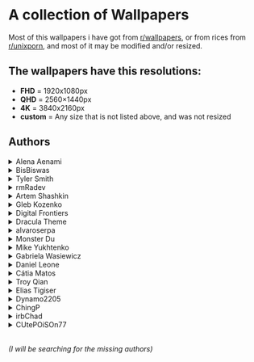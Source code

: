 # A collection of Wallpapers

Most of this wallpapers i have got from [r/wallpapers](https://www.reddit.com/r/wallpapers/), or from rices from [r/unixporn](https://www.reddit.com/r/unixporn/), and most of it may be modified and/or resized.

## The wallpapers have this resolutions:
- **FHD** = 1920x1080px
- **QHD** = 2560×1440px
- **4K** = 3840x2160px
- **custom** = Any size that is not listed above, and was not resized

## **Authors**

<details>
<summary>Alena Aenami</summary>

- [ArtStation](https://www.artstation.com/aenamiart)
- [Links](https://linktr.ee/aenami)

    <details>
    <summary>Wallpapers</summary>

    <a href="https://www.artstation.com/artwork/259YY">
      <img src="./colourful-traffic-lights-(FHD).jpg" title="7 p.m." width="600"/>
    </a>

    <a href="https://www.artstation.com/artwork/4bX4eY">
      <img src="./endless-(FHD).jpg" title="Endless" width=600/>
    </a>

    <a href="https://www.artstation.com/artwork/9eKmBN">
      <img src="./eternity-(FHD).jpg" title="Eternity" width=600/>
    </a>

    <a href="https://www.artstation.com/artwork/w8yDNV">
      <img src="./horizon-(FHD).jpg" title="Horizon" width=600/>
    </a>

    <a href="https://www.artstation.com/artwork/xNebE">
      <img src="./lighthouse-(FHD).jpg" title="Guiding Light" width=600/>
    </a>

    <a href="https://www.artstation.com/artwork/J91ZxD">
      <img src="./lost-(FHD).jpg" title="Lost In Between" width=600/>
    </a>

    <a href="https://www.artstation.com/artwork/LyG3K">
      <img src="./eclipse-(FHD).jpg" title="Eclipse" width=600/>
    </a>

    <a href="https://www.deviantart.com/aenami/art/Northern-Lights-685148797">
      <img src="./northern-lights-(FHD).jpg" title="Northern Lights" width=600/>
    </a>

    </details>
</details>


<details>
<summary>BisBiswas</summary>

- [ArtStation](https://imbis.artstation.com/)
- [DeviantArt](https://www.deviantart.com/bisbiswas)
- [Instagram](https://www.instagram.com/hereisbis/)

    <details>
    <summary>Wallpapers</summary>
    
    <a href="https://www.artstation.com/artwork/Le5rER">
      <img src="./here-comes-mr-pumpkin-(FHD).jpg" title="Here Comes Mr. Pumpkin" width=600/>
    </a>

    <a href="https://www.artstation.com/artwork/AqPGYq">
      <img src="./dreamy-night-(FHD).jpg" title="Dreamy Night" width=600/>
    </a>

    <a href="https://www.deviantart.com/bisbiswas/art/Together-Alone-882985197">
      <img src="./together-alone-(FHD).jpg" title="Together Alone" width=600/>
    </a>

    <a href="https://www.deviantart.com/bisbiswas/art/Wayward-Clouds-893359947">
      <img src="./wayward-clouds-(FHD).jpg" title="Wayward Clouds" width=600/>
    </a>

    </details>
</details>


<details>
<summary>Tyler Smith</summary>

- [ArtStation](https://tsmith3d.artstation.com/)

    <details>
    <summary>Wallpapers</summary>
    
    <a href="https://www.artstation.com/artwork/YeEJ86">
      <img src="./blue-lagoon-(4K).jpg" title="Blue Lagoon" width=600/>
    </a>

    <a href="https://www.artstation.com/artwork/284RKy">
      <img src="ancient-temple-valley-(4K).jpg" title="Ancient Temple Valley" width=600/>
    </a>

    <a href="https://www.artstation.com/artwork/eaW1yZ">
      <img src="./bird-statue-on-mountain-(4K).jpg" title="Bird Statue on a Mountain Top" width=600/>
    </a>

    <a href="https://www.artstation.com/artwork/nYrvkO">
      <img src="pink-temple-in-forest-(4K).jpg" title="Pink Temple in Forest" width=600/>
    </a>

    </details>
</details>


<details>
<summary>rmRadev</summary>

- [DeviantArt](https://www.deviantart.com/rmradev)
- [Instagram](https://www.instagram.com/rmradev/)

    <details>
    <summary>Wallpapers</summary>
    
    <a href="https://www.deviantart.com/rmradev/art/Moon-sunset-landscape-825321054">
      <img src="./saturn-(custom).jpg" title="Moon sunset landscape" width=600/>
    </a>

    <a href="https://www.deviantart.com/rmradev/art/Tranquility-852697412">
      <img src="./tranquility-(custom).jpg" title="Tranquility" width=600/>
    </a>

    <a href="https://www.deviantart.com/rmradev/art/Vampire-castle-commission-870198182">
      <img src="./vampire-castle-(FHD).jpg" title="Vampire castle commission" width=600/>
    </a>

    </details>
</details>


<details>
<summary>Artem Shashkin</summary>

- [ArtStation](https://artyom.artstation.com/)
- [Instagram](https://www.instagram.com/artem_shashkin_art/)

    <details>
    <summary>Wallpapers</summary>

    <a href="https://artyom.artstation.com/projects/ybx488">
      <img src="./mystery-shack-(FHD).jpg" title="Mystery Shack 2.0" width=600/>
    </a>

    <a href="https://artyom.artstation.com/projects/L20yVK">
      <img src="./conquistadors-first-expedition-(custom).jpg" title="Conquistadors. First expedition / image 2" width=600/>
    </a>

    </details>
</details>


<details>
<summary>Gleb Kozenko</summary>

- [Unsplash](https://unsplash.com/@glebson)
- [Instagram](https://www.instagram.com/gleb.kozenko/)

    <details>
    <summary>Wallpapers</summary>
    
    <a href="https://unsplash.com/photos/1v-snxcyHHk">
      <img src="./ocean-waves-(4K).jpg" title="aerial photography of ocean waves" width=600/>
    </a>

    </details>
</details>


<details>
<summary>Digital Frontiers</summary>

- [ArtStation](https://digitalfrontiers.artstation.com/)

    <details>
    <summary>Wallpapers</summary>
    
    <a href="https://www.artstation.com/artwork/gb3BK">
      <img src="./cursed-forest-(FHD).jpg" title="The Cursed Forest" width=600/>
    </a>

    </details>
</details>


<details>
<summary>Dracula Theme</summary>

- [Dracula site](https://draculatheme.com/)
- [GitHub](https://github.com/dracula/dracula-theme)

    <details>
    <summary>Wallpapers</summary>
    
    <a href="https://draculatheme.com/wallpaper">
      <img src="./arch-dracula-(4K).jpg" title="Arch Dracula" width=600/>
    </a>

    </details>
</details>


<details>
<summary>alvaroserpa</summary>

- [DeviantArt](https://www.deviantart.com/alvaroserpa)

    <details>
    <summary>Wallpapers</summary>
    
    <a href="https://www.deviantart.com/alvaroserpa/art/loneliness-894844696">
      <img src="./loneliness-(4K).jpg" title="loneliness" width=600/>
    </a>

    </details>
</details>

<details>
<summary>Monster Du</summary>

- [ArtStation](https://dumonster.artstation.com/)

    <details>
    <summary>Wallpapers</summary>
    
    <a href="https://www.artstation.com/artwork/v2N1A6">
      <img src="./marshland-(FHD).jpg" title="Marshland" width=600/>
    </a>

    </details>
</details>


<details>
<summary>Mike Yukhtenko</summary>

- [Unsplash](https://unsplash.com/@yamaicle)
- [Instagram](https://www.instagram.com/ya.maicle/)

    <details>
    <summary>Wallpapers</summary>
    
    <a href="https://unsplash.com/photos/a2kD4b0KK4s">
      <img src="./dark-grey-mountain-(FHD).jpg" title="desert at night" width=600/>
    </a>

    </details>
</details>


<details>
<summary>Gabriela Wasiewicz</summary>

- [ArtStation](https://glla.artstation.com/)

    <details>
    <summary>Wallpapers</summary>
    
    <a href="https://www.artstation.com/artwork/XnGx8L">
      <img src="./koi-moon-(4K).jpg" title="Spirit World" width=600/>
    </a>

    </details>
</details>


<details>
<summary>Daniel Leone</summary>

- [His website](https://danielleone.com/)
- [Unsplash](https://unsplash.com/@danielleone)

    <details>
    <summary>Wallpapers</summary>
    
    <a href="https://unsplash.com/photos/g30P1zcOzXo">
      <img src="./snowy-mountain-photo-(4K).jpg" title="snowy mountain" width=600/>
    </a>

    </details>
</details>


<details>
<summary>Cátia Matos</summary>

- [Pexels](https://www.pexels.com/@catiamatos)
- [Darkroom](https://catiamatos.darkroom.tech/)
- [Instagram](https://www.instagram.com/catia.matos/)

    <details>
    <summary>Wallpapers</summary>
    
    <a href="https://www.pexels.com/photo/green-leaves-1072179/">
      <img src="./green-leaves-(4K).jpg" title="Green Leaves" width=600/>
    </a>

    </details>
</details>


<details>
<summary>Troy Qian</summary>

- [Unsplash](https://unsplash.com/@troyqian)
- [Instagram](https://instagram.com/ycq_troy)

    <details>
    <summary>Wallpapers</summary>
    
    <a href="https://unsplash.com/photos/AHC2GEyBQFc">
      <img src="./chalet-in-the-snow-(4K).jpg" title="Chalet in the snow" width=600/>
    </a>

    </details>
</details>


<details>
<summary>Elias Tigiser</summary>

- [Pexels](https://www.pexels.com/@elias-tigiser-411757)
- [Instagram](https://www.instagram.com/elias_tigiser/)

    <details>
    <summary>Wallpapers</summary>
    
    <a href="https://www.pexels.com/photo/photo-of-fern-plants-2757549/">
      <img src="./mystic-ferns-(4K).jpg" title="Photo of Fern Plants" width=600/>
    </a>

    </details>
</details>


<details>
<summary>Dynamo2205</summary>

- [Reddit](https://www.reddit.com/user/Dynamo2205/)

    <details>
    <summary>Wallpapers</summary>
    
    <a href="https://www.reddit.com/r/wallpaper/comments/ql4fk4/3840x2160_oc_cubes/">
      <img src="./cubes-(4K).jpg" title="Cubes" width=600/>
    </a>

    </details>
</details>


<details>
<summary>ChingP</summary>

- [Reddit](https://www.reddit.com/user/ChingP/)

    <details>
    <summary>Wallpapers</summary>
    
    <a href="https://www.reddit.com/r/japanpics/comments/6ac3zq/gion_after_rain_oc4751x3167/">
      <img src="./rain-on-alley-(4K).jpg" title="Gion after rain" width=600/>
    </a>

    </details>
</details>


<details>
<summary>irbChad</summary>

- [Reddit](https://www.reddit.com/user/irbChad/)

    <details>
    <summary>Wallpapers</summary>
    
    <a href="https://www.reddit.com/r/wallpapers/comments/868o8h/made_some_sea_of_thieves_wallpapers_single_and/">
      <img src="./sea-of-thieves-(FHD).jpg" title="Made some Sea of Thieves wallpapers" width=600/>
    </a>

    </details>
</details>


<details>
<summary>CUtePOiSOn77</summary>

- [Reddit](https://www.reddit.com/user/CUtePOiSOn77/)

    <details>
    <summary>Wallpapers</summary>
    
    <a href="https://www.reddit.com/r/glitch_art/comments/mv1hzu/skull_oc/">
      <img src="./skull-(4K).jpg" title="Skull" width=600/>
    </a>

    </details>
</details>
</br>



*(I will be searching for the missing authors)*